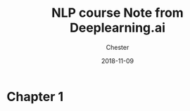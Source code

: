 ﻿---
layout:     post
title:      NLP course Note from Deeplearning.ai
subtitle:   
date:       2018-11-09
author:    Chester
header-img: 
catalog: true
tags:
    NLP
---

# Chapter 1


<!--stackedit_data:
eyJoaXN0b3J5IjpbMTYyNTc4NzQzLC0xOTQxMjU0OTVdfQ==
-->